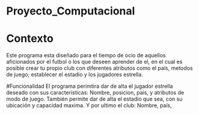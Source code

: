 # Proyecto_Computacional

# Contexto
Este programa esta diseñado para el tiempo de ocio de aquellos aficionados por el futbol o los que deseen aprender de el, en el cual es posible crear tu propio club con diferentes atributos como el país, metodos de juego; establecer el estadio y los jugadores estrella.

#Funcionalidad
El programa perimtira dar de alta el jugador estrella deseado con sus caracteristicas: Nombre, posicion, pais, y atributos de modo de juego.
También permite dar de alta el estadio que sea, con su ubicación y capacidad maxima.
 Y por ultimo el club: Nombre, país, 
